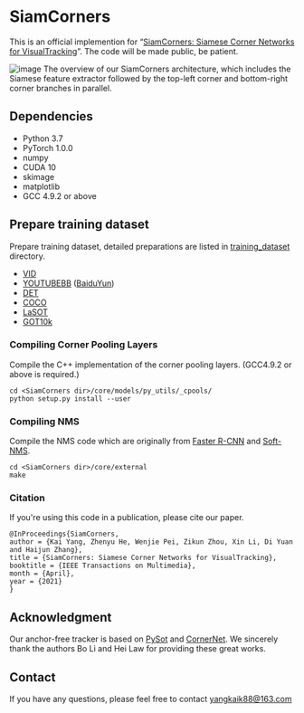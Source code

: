 # SiamCorners
This is an official implemention for “[SiamCorners: Siamese Corner Networks for VisualTracking](https://arxiv.org/pdf/2104.07303.pdf)”. The code will be made public, be patient. 


![image](https://user-images.githubusercontent.com/25238475/115003176-15eb7400-9e95-11eb-9a51-275235429679.png)
The overview of our SiamCorners architecture, which includes the Siamese feature extractor followed by the top-left corner and bottom-right corner
branches in parallel. 

## Dependencies
* Python 3.7
* PyTorch 1.0.0
* numpy
* CUDA 10
* skimage
* matplotlib
* GCC 4.9.2 or above
## Prepare training dataset
Prepare training dataset, detailed preparations are listed in [training_dataset](training_dataset) directory.
* [VID](http://image-net.org/challenges/LSVRC/2017/)
* [YOUTUBEBB](https://research.google.com/youtube-bb/) ([BaiduYun](https://pan.baidu.com/s/1nXe6cKMHwk_zhEyIm2Ozpg))
* [DET](http://image-net.org/challenges/LSVRC/2017/)
* [COCO](http://cocodataset.org)
* [LaSOT](https://cis.temple.edu/lasot/)
* [GOT10k](http://got-10k.aitestunion.com/)
### Compiling Corner Pooling Layers
Compile the C++ implementation of the corner pooling layers. (GCC4.9.2 or above is required.)
```
cd <SiamCorners dir>/core/models/py_utils/_cpools/
python setup.py install --user
```

### Compiling NMS
Compile the NMS code which are originally from [Faster R-CNN](https://github.com/rbgirshick/py-faster-rcnn/blob/master/lib/nms/cpu_nms.pyx) and [Soft-NMS](https://github.com/bharatsingh430/soft-nms/blob/master/lib/nms/cpu_nms.pyx).
```
cd <SiamCorners dir>/core/external
make
```

### Citation
If you're using this code in a publication, please cite our paper.

	@InProceedings{SiamCorners,
	author = {Kai Yang, Zhenyu He, Wenjie Pei, Zikun Zhou, Xin Li, Di Yuan and Haijun Zhang},
	title = {SiamCorners: Siamese Corner Networks for VisualTracking},
	booktitle = {IEEE Transactions on Multimedia},
	month = {April},
	year = {2021}
	}

## Acknowledgment
Our anchor-free tracker is based on [PySot](https://github.com/STVIR/pysot) and [CornerNet](https://github.com/princeton-vl/CornerNet-Lite). We sincerely thank the authors Bo Li and Hei Law for providing these great works.

## Contact
If you have any questions, please feel free to contact yangkaik88@163.com
